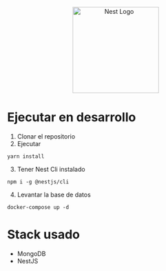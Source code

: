 <p align="center">
  <a href="http://nestjs.com/" target="blank"><img src="https://nestjs.com/img/logo-small.svg" width="200" alt="Nest Logo" /></a>
</p>

# Ejecutar en desarrollo

1. Clonar el repositorio
2. Ejecutar
```
yarn install
```

3. Tener Nest Cli instalado
```
npm i -g @nestjs/cli
```

4. Levantar la base de datos
```
docker-compose up -d
```

# Stack usado
* MongoDB
* NestJS
